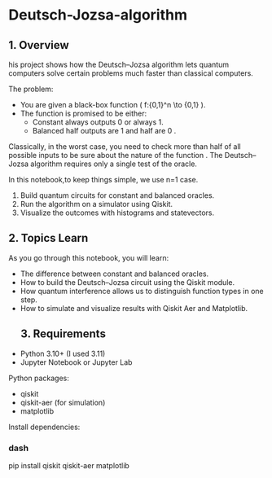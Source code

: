 # Deutsch-Jozsa-algorithm
## 1. Overview
his project shows how the Deutsch–Jozsa algorithm lets quantum computers solve certain problems much faster than classical computers.

The problem:

* You are given a black-box function \( f:{0,1}^n \to {0,1} \).
* The function is promised to be either:
  * Constant  always outputs 0 or always 1.
  * Balanced  half outputs are 1 and half are 0 .

Classically, in the worst case, you need to check more than half of all possible inputs to be sure about the nature of the function .
The Deutsch–Jozsa algorithm requires only a single test of the oracle.

In this notebook,to keep  things simple, we use n=1 case.

1. Build quantum circuits for constant and balanced oracles.
2. Run the algorithm on a simulator using Qiskit.
3. Visualize the outcomes with histograms and statevectors.
## 2. Topics Learn
As you go through this notebook, you will learn:

* The difference between constant and balanced oracles.
* How to build the Deutsch–Jozsa circuit using the Qiskit module.
* How quantum interference allows us to distinguish function types in one step.
* How to simulate and visualize results with Qiskit Aer and Matplotlib.
  ## 3. Requirements
* Python 3.10+ (I used 3.11)
* Jupyter Notebook or Jupyter Lab

Python packages:

* qiskit
* qiskit-aer (for simulation)
* matplotlib

Install dependencies:
### dash
pip install qiskit qiskit-aer matplotlib 
###
